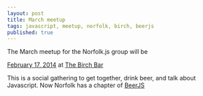 ```yaml
---
layout: post
title: March meetup
tags: javascript, meetup, norfolk, birch, beerjs
published: true
---
```


<p>The March meetup for the Norfolk.js group will be</p>
<a href="http://www.meetup.com/NorfolkJS/events/166628432/">February 17, 2014</a>
at <a href="http://www.thebirchbar.com/">The Birch Bar</a>

<p>
This is a social gathering to get together, drink beer, and talk about Javascript. Now Norfolk has a chapter of <a href="www.beerjs.com!">BeerJS</a>
</p>